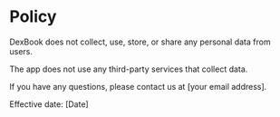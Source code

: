 # Policy

DexBook does not collect, use, store, or share any personal data from users.

The app does not use any third-party services that collect data.

If you have any questions, please contact us at [your email address].

Effective date: [Date]
